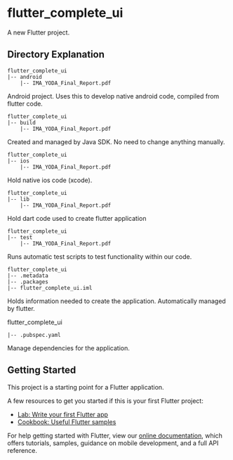 # flutter_complete_ui

A new Flutter project.


## Directory Explanation

```
flutter_complete_ui
|-- android
    |-- IMA_YODA_Final_Report.pdf
```
Android project. Uses this to develop native android code, compiled from flutter code.

```
flutter_complete_ui
|-- build
    |-- IMA_YODA_Final_Report.pdf
```
Created and managed by Java SDK. No need to change anything manually.

```
flutter_complete_ui
|-- ios
    |-- IMA_YODA_Final_Report.pdf
```
Hold native ios code (xcode).

```
flutter_complete_ui
|-- lib
    |-- IMA_YODA_Final_Report.pdf
```
Hold dart code used to create flutter application

```
flutter_complete_ui
|-- test
    |-- IMA_YODA_Final_Report.pdf
```
Runs automatic test scripts to test functionality within our code.

```
flutter_complete_ui
|-- .metadata
|-- .packages
|-- flutter_complete_ui.iml
```
Holds information needed to create the application. Automatically managed by flutter.

flutter_complete_ui
```
|-- .pubspec.yaml
```
Manage dependencies for the application.

## Getting Started
This project is a starting point for a Flutter application.

A few resources to get you started if this is your first Flutter project:

- [Lab: Write your first Flutter app](https://flutter.dev/docs/get-started/codelab)
- [Cookbook: Useful Flutter samples](https://flutter.dev/docs/cookbook)

For help getting started with Flutter, view our
[online documentation](https://flutter.dev/docs), which offers tutorials,
samples, guidance on mobile development, and a full API reference.
